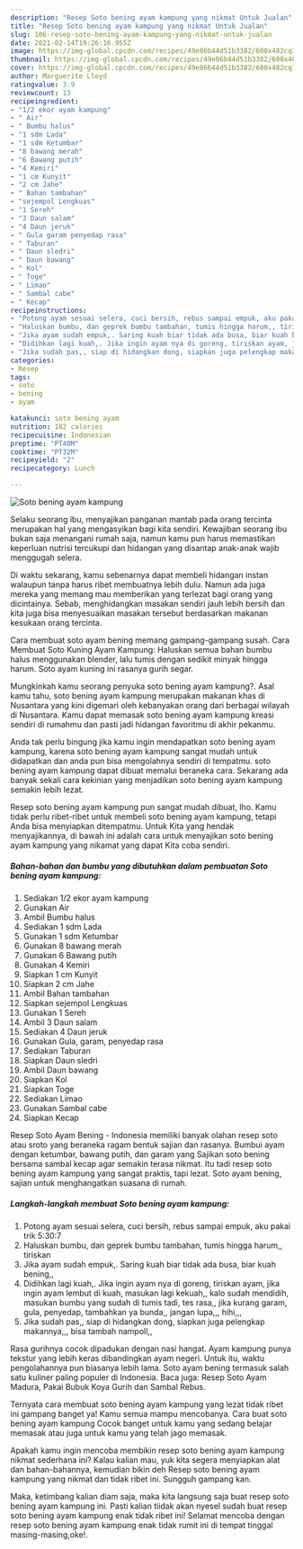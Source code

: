 ```yaml
---
description: "Resep Soto bening ayam kampung yang nikmat Untuk Jualan"
title: "Resep Soto bening ayam kampung yang nikmat Untuk Jualan"
slug: 106-resep-soto-bening-ayam-kampung-yang-nikmat-untuk-jualan
date: 2021-02-14T19:26:16.955Z
image: https://img-global.cpcdn.com/recipes/49e86b44d51b3382/680x482cq70/soto-bening-ayam-kampung-foto-resep-utama.jpg
thumbnail: https://img-global.cpcdn.com/recipes/49e86b44d51b3382/680x482cq70/soto-bening-ayam-kampung-foto-resep-utama.jpg
cover: https://img-global.cpcdn.com/recipes/49e86b44d51b3382/680x482cq70/soto-bening-ayam-kampung-foto-resep-utama.jpg
author: Marguerite Lloyd
ratingvalue: 3.9
reviewcount: 13
recipeingredient:
- "1/2 ekor ayam kampung"
- " Air"
- " Bumbu halus"
- "1 sdm Lada"
- "1 sdm Ketumbar"
- "8 bawang merah"
- "6 Bawang putih"
- "4 Kemiri"
- "1 cm Kunyit"
- "2 cm Jahe"
- " Bahan tambahan"
- "sejempol Lengkuas"
- "1 Sereh"
- "3 Daun salam"
- "4 Daun jeruk"
- " Gula garam penyedap rasa"
- " Taburan"
- " Daun sledri"
- " Daun bawang"
- " Kol"
- " Toge"
- " Limao"
- " Sambal cabe"
- " Kecap"
recipeinstructions:
- "Potong ayam sesuai selera, cuci bersih, rebus sampai empuk, aku pakai trik 5:30:7"
- "Haluskan bumbu, dan geprek bumbu tambahan, tumis hingga harum,, tiriskan"
- "Jika ayam sudah empuk,. Saring kuah biar tidak ada busa, biar kuah bening,,"
- "Didihkan lagi kuah,. Jika ingin ayam nya di goreng, tiriskan ayam, jika ingin ayam lembut di kuah, masukan lagi kekuah,, kalo sudah mendidih, masukan bumbu yang sudah di tumis tadi, tes rasa,, jika kurang garam, gula, penyedap, tambahkan ya bunda,, jangan lupa,,, hihi,,,"
- "Jika sudah pas,, siap di hidangkan dong, siapkan juga pelengkap makannya,,, bisa tambah nampoll,,"
categories:
- Resep
tags:
- soto
- bening
- ayam

katakunci: soto bening ayam 
nutrition: 182 calories
recipecuisine: Indonesian
preptime: "PT40M"
cooktime: "PT32M"
recipeyield: "2"
recipecategory: Lunch

---
```



![Soto bening ayam kampung](https://img-global.cpcdn.com/recipes/49e86b44d51b3382/680x482cq70/soto-bening-ayam-kampung-foto-resep-utama.jpg)

Selaku seorang ibu, menyajikan panganan mantab pada orang tercinta merupakan hal yang mengasyikan bagi kita sendiri. Kewajiban seorang ibu bukan saja menangani rumah saja, namun kamu pun harus memastikan keperluan nutrisi tercukupi dan hidangan yang disantap anak-anak wajib menggugah selera.

Di waktu  sekarang, kamu sebenarnya dapat membeli hidangan instan walaupun tanpa harus ribet membuatnya lebih dulu. Namun ada juga mereka yang memang mau memberikan yang terlezat bagi orang yang dicintainya. Sebab, menghidangkan masakan sendiri jauh lebih bersih dan kita juga bisa menyesuaikan masakan tersebut berdasarkan makanan kesukaan orang tercinta. 

Cara membuat soto ayam bening memang gampang-gampang susah. Cara Membuat Soto Kuning Ayam Kampung: Haluskan semua bahan bumbu halus menggunakan blender, lalu tumis dengan sedikit minyak hingga harum. Soto ayam kuning ini rasanya gurih segar.

Mungkinkah kamu seorang penyuka soto bening ayam kampung?. Asal kamu tahu, soto bening ayam kampung merupakan makanan khas di Nusantara yang kini digemari oleh kebanyakan orang dari berbagai wilayah di Nusantara. Kamu dapat memasak soto bening ayam kampung kreasi sendiri di rumahmu dan pasti jadi hidangan favoritmu di akhir pekanmu.

Anda tak perlu bingung jika kamu ingin mendapatkan soto bening ayam kampung, karena soto bening ayam kampung sangat mudah untuk didapatkan dan anda pun bisa mengolahnya sendiri di tempatmu. soto bening ayam kampung dapat dibuat memalui beraneka cara. Sekarang ada banyak sekali cara kekinian yang menjadikan soto bening ayam kampung semakin lebih lezat.

Resep soto bening ayam kampung pun sangat mudah dibuat, lho. Kamu tidak perlu ribet-ribet untuk membeli soto bening ayam kampung, tetapi Anda bisa menyiapkan ditempatmu. Untuk Kita yang hendak menyajikannya, di bawah ini adalah cara untuk menyajikan soto bening ayam kampung yang nikamat yang dapat Kita coba sendiri.

<!--inarticleads1-->

##### Bahan-bahan dan bumbu yang dibutuhkan dalam pembuatan Soto bening ayam kampung:

1. Sediakan 1/2 ekor ayam kampung
1. Gunakan  Air
1. Ambil  Bumbu halus
1. Sediakan 1 sdm Lada
1. Gunakan 1 sdm Ketumbar
1. Gunakan 8 bawang merah
1. Gunakan 6 Bawang putih
1. Gunakan 4 Kemiri
1. Siapkan 1 cm Kunyit
1. Siapkan 2 cm Jahe
1. Ambil  Bahan tambahan
1. Siapkan sejempol Lengkuas
1. Gunakan 1 Sereh
1. Ambil 3 Daun salam
1. Sediakan 4 Daun jeruk
1. Gunakan  Gula, garam, penyedap rasa
1. Sediakan  Taburan
1. Siapkan  Daun sledri
1. Ambil  Daun bawang
1. Siapkan  Kol
1. Siapkan  Toge
1. Sediakan  Limao
1. Gunakan  Sambal cabe
1. Siapkan  Kecap


Resep Soto Ayam Bening - Indonesia memiliki banyak olahan resep soto atau sroto yang beraneka ragam bentuk sajian dan rasanya. Bumbui ayam dengan ketumbar, bawang putih, dan garam yang Sajikan soto bening bersama sambal kecap agar semakin terasa nikmat. Itu tadi resep soto bening ayam kampung yang sangat praktis, tapi lezat. Soto ayam bening, sajian untuk menghangatkan suasana di rumah. 

<!--inarticleads2-->

##### Langkah-langkah membuat Soto bening ayam kampung:

1. Potong ayam sesuai selera, cuci bersih, rebus sampai empuk, aku pakai trik 5:30:7
1. Haluskan bumbu, dan geprek bumbu tambahan, tumis hingga harum,, tiriskan
1. Jika ayam sudah empuk,. Saring kuah biar tidak ada busa, biar kuah bening,,
1. Didihkan lagi kuah,. Jika ingin ayam nya di goreng, tiriskan ayam, jika ingin ayam lembut di kuah, masukan lagi kekuah,, kalo sudah mendidih, masukan bumbu yang sudah di tumis tadi, tes rasa,, jika kurang garam, gula, penyedap, tambahkan ya bunda,, jangan lupa,,, hihi,,,
1. Jika sudah pas,, siap di hidangkan dong, siapkan juga pelengkap makannya,,, bisa tambah nampoll,,


Rasa gurihnya cocok dipadukan dengan nasi hangat. Ayam kampung punya tekstur yang lebih keras dibandingkan ayam negeri. Untuk itu, waktu pengolahannya pun biasanya lebih lama. Soto ayam bening termasuk salah satu kuliner paling populer di Indonesia. Baca juga: Resep Soto Ayam Madura, Pakai Bubuk Koya Gurih dan Sambal Rebus. 

Ternyata cara membuat soto bening ayam kampung yang lezat tidak ribet ini gampang banget ya! Kamu semua mampu mencobanya. Cara buat soto bening ayam kampung Cocok banget untuk kamu yang sedang belajar memasak atau juga untuk kamu yang telah jago memasak.

Apakah kamu ingin mencoba membikin resep soto bening ayam kampung nikmat sederhana ini? Kalau kalian mau, yuk kita segera menyiapkan alat dan bahan-bahannya, kemudian bikin deh Resep soto bening ayam kampung yang nikmat dan tidak ribet ini. Sungguh gampang kan. 

Maka, ketimbang kalian diam saja, maka kita langsung saja buat resep soto bening ayam kampung ini. Pasti kalian tiidak akan nyesel sudah buat resep soto bening ayam kampung enak tidak ribet ini! Selamat mencoba dengan resep soto bening ayam kampung enak tidak rumit ini di tempat tinggal masing-masing,oke!.

